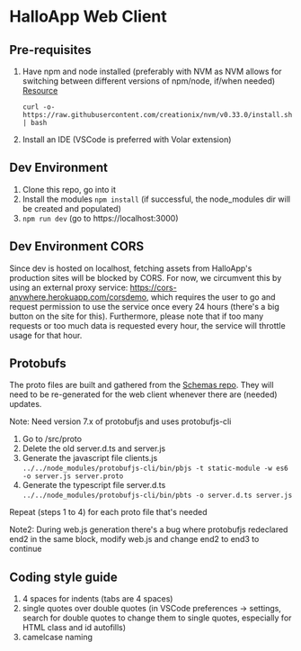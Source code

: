 # HalloApp Web Client

## Pre-requisites

1. Have npm and node installed (preferably with NVM as NVM allows for switching between different versions of npm/node, if/when needed) [Resource](https://github.com/nvm-sh/nvm#install--update-script)
   ```
   curl -o- https://raw.githubusercontent.com/creationix/nvm/v0.33.0/install.sh | bash 
   ```

 2. Install an IDE (VSCode is preferred with Volar extension)
 
## Dev Environment

1. Clone this repo, go into it
2. Install the modules ```npm install``` (if successful, the node_modules dir will be created and populated)
3. ```npm run dev``` (go to https://localhost:3000)

## Dev Environment CORS

Since dev is hosted on localhost, fetching assets from HalloApp's production sites will be blocked by CORS.  For now, we circumvent this by using an external proxy service: https://cors-anywhere.herokuapp.com/corsdemo, which requires the user to go and request permission to use the service once every 24 hours (there's a big button on the site for this).  Furthermore, please note that if too many requests or too much data is requested every hour, the service will throttle usage for that hour.

## Protobufs

The proto files are built and gathered from the [Schemas repo](https://github.com/HalloAppInc/schemas).
They will need to be re-generated for the web client whenever there are (needed) updates.

Note: Need version 7.x of protobufjs and uses protobufjs-cli

1. Go to /src/proto
2. Delete the old server.d.ts and server.js
3. Generate the javascript file clients.js<br>
   ```../../node_modules/protobufjs-cli/bin/pbjs -t static-module -w es6 -o server.js server.proto```
4. Generate the typescript file server.d.ts<br>
   ```../../node_modules/protobufjs-cli/bin/pbts -o server.d.ts server.js```

Repeat (steps 1 to 4) for each proto file that's needed

Note2: During web.js generation there's a bug where protobufjs redeclared end2 in the same block, modify web.js and change end2 to end3 to continue

## Coding style guide

1. 4 spaces for indents (tabs are 4 spaces)
2. single quotes over double quotes (in VSCode preferences -> settings, search for double quotes to change them to single quotes, especially for HTML class and id autofills)
3. camelcase naming